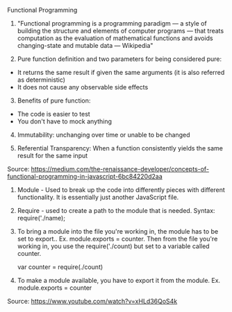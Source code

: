 Functional Programming

1. "Functional programming is a programming paradigm — a style of building the structure and elements of computer programs — that treats computation as the evaluation of mathematical functions and avoids changing-state and mutable data — Wikipedia"

2. Pure function definition and two parameters for being considered pure:

  - It returns the same result if given the same arguments (it is also referred as    deterministic)
  - It does not cause any observable side effects

3. Benefits of pure function:

  - The code is easier to test
  - You don't have to mock anything

4. Immutability: unchanging over time or unable to be changed

5. Referential Transparency: When a function consistently yields the same result for the same input

Source: https://medium.com/the-renaissance-developer/concepts-of-functional-programming-in-javascript-6bc84220d2aa

1. Module - Used to break up the code into differently pieces with different functionality. It is essentially just another JavaScript file.

2. Require - used to create a path to the module that is needed. 
      Syntax: require('./name);

3. To bring a module into the file you're working in, the module has to be set to export.. Ex. module.exports = counter. Then from the file you're working in, you use the require('./count) but set to a variable called counter. 
    
      var counter = require(./count)

4. To make a module available, you have to export it from the module. Ex. module.exports = counter

Source: https://www.youtube.com/watch?v=xHLd36QoS4k


